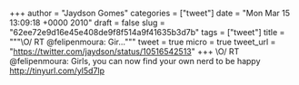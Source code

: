 
+++
author = "Jaydson Gomes"
categories = ["tweet"]
date = "Mon Mar 15 13:09:18 +0000 2010"
draft = false
slug = "62ee72e9d16e45e408de9f8f514a9f41635b3d7b"
tags = ["tweet"]
title = """&#92;O/ RT @felipenmoura: Gir..."""
tweet = true
micro = true
tweet_url = "https://twitter.com/jaydson/status/10516542513"
+++
\O/ RT @felipenmoura: Girls, you can now find your own nerd to be happy http://tinyurl.com/yl5d7lp
